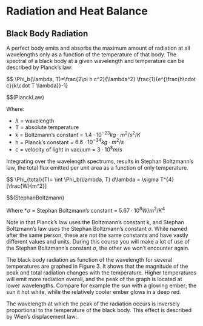 # Radiation and Heat Balance

## Black Body Radiation

A perfect body emits and absorbs the maximum amount of radiation at all wavelengths only as a function of the temperature of that body. 
The spectral of a black body at a given wavelength and temperature can be described by Planck’s law:

$$
\Phi_b(\lambda, T)=\frac{2\pi h c^2}{\lambda^2} \frac{1}{e^{\frac{h\cdot c}{k\cdot T \lambda}}-1}

$$(PlanckLaw)

Where:
* $\lambda$ = wavelength
* T = absolute temperature
* k = Boltzmann’s constant = $1.4\cdot 10^{-23} kg \cdot m^2/s^2/K$
* h = Planck’s constant = $6.6\cdot 10^{-34} kg \cdot m^2/s$
* c = velocity of light in vacuum = $3 \cdot 10^{8} m/s$

Integrating over the wavelength spectrums, results in Stephan Boltzmann’s law, the total flux emitted per unit area as a function of only temperature. 

$$
\Phi_{total}(T)= \int \Phi_b(\lambda, T) d\lambda = \sigma T^{4} [\frac{W}{m^2}]

$$(StephanBoltzmann)

Where
*$\sigma$ = Stephan Boltzmann’s constant = $5.67\cdot 10^{8} W/m^2/K^4$

Note in that Planck’s law uses the Boltzmann’s constant k, and Stephan Boltzmann’s law uses the Stephan Boltzmann’s constant $\sigma$. 
While named after the same person, these are not the same constants and have vastly different values and units. 
During this course you will make a lot of use of the Stephan Boltzmann’s constant $\sigma$, the other we won’t encounter again. 

The black body radiation as function of the wavelength for several temperatures are graphed in Figure 3. 
It shows that the magnitude of the peak and total radiation changes with the temperature. Higher temperatures will emit more radiation overall, and the peak of the graph is located at lower wavelengths. 
Compare for example the sun with a glowing ember; the sun it hot white, while the relatively cooler ember glows in a deep red. 

The wavelength at which the peak of the radiation occurs is inversely proportional to the temperature of the black body. 
This effect is described by Wien’s displacement law:. 